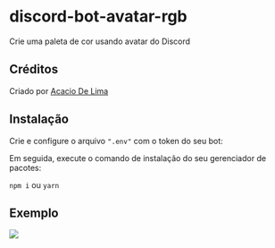 # discord-bot-avatar-rgb

Crie uma paleta de cor usando avatar do Discord

## Créditos

Criado por [Acacio De Lima](https://twitter.com/limadeacacio)

## Instalação

Crie e configure o arquivo ```".env"``` com o token do seu bot:

Em seguida, execute o comando de instalação do seu gerenciador de pacotes:

```npm i``` ou ```yarn```

## Exemplo

![](https://i.imgur.com/e1PaHUo.png)
